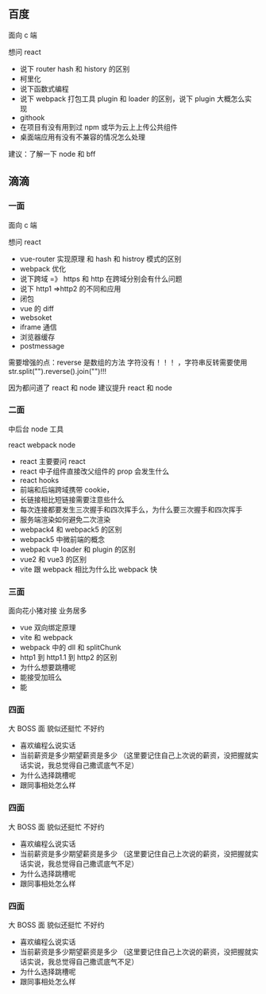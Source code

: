 ## 百度

面向 c 端

想问 react

- 说下 router hash 和 history 的区别
- 柯里化
- 说下函数式编程
- 说下 webpack 打包工具 plugin 和 loader 的区别，说下 plugin 大概怎么实现
- githook
- 在项目有没有用到过 npm 或华为云上上传公共组件
- 桌面端应用有没有不兼容的情况怎么处理

建议：了解一下 node 和 bff

## 滴滴

### 一面

面向 c 端

想问 react

- vue-router 实现原理 和 hash 和 histroy 模式的区别
- webpack 优化
- 说下跨域 =》 https 和 http 在跨域分别会有什么问题
- 说下 http1 =>http2 的不同和应用
- 闭包
- vue 的 diff
- websoket
- iframe 通信
- 浏览器缓存
- postmessage

需要增强的点：reverse 是数组的方法 字符没有！！！ ，字符串反转需要使用 str.split("").reverse().join("")!!!

因为都问道了 react 和 node 建议提升 react 和 node

### 二面

中后台 node 工具

react webpack node

- react 主要要问 react
- react 中子组件直接改父组件的 prop 会发生什么
- react hooks
- 前端和后端跨域携带 cookie，
- 长链接相比短链接需要注意些什么
- 每次连接都要发生三次握手和四次挥手么，为什么要三次握手和四次挥手
- 服务端渲染如何避免二次渲染
- webpack4 和 webpack5 的区别
- webpack5 中微前端的概念
- webpack 中 loader 和 plugin 的区别
- vue2 和 vue3 的区别
- vite 跟 webpack 相比为什么比 webpack 快

### 三面

面向花小猪对接 业务居多

- vue 双向绑定原理
- vite 和 webpack
- webpack 中的 dll 和 splitChunk
- http1 到 http1.1 到 http2 的区别
- 为什么想要跳槽呢
- 能接受加班么
- 能

### 四面

大 BOSS 面 貌似还挺忙 不好约

- 喜欢编程么说实话
- 当前薪资是多少期望薪资是多少 （这里要记住自己上次说的薪资，没把握就实话实说，我总觉得自己撒谎底气不足）
- 为什么选择跳槽呢
- 跟同事相处怎么样
### 四面

大 BOSS 面 貌似还挺忙 不好约

- 喜欢编程么说实话
- 当前薪资是多少期望薪资是多少 （这里要记住自己上次说的薪资，没把握就实话实说，我总觉得自己撒谎底气不足）
- 为什么选择跳槽呢
- 跟同事相处怎么样
### 四面

大 BOSS 面 貌似还挺忙 不好约

- 喜欢编程么说实话
- 当前薪资是多少期望薪资是多少 （这里要记住自己上次说的薪资，没把握就实话实说，我总觉得自己撒谎底气不足）
- 为什么选择跳槽呢
- 跟同事相处怎么样
